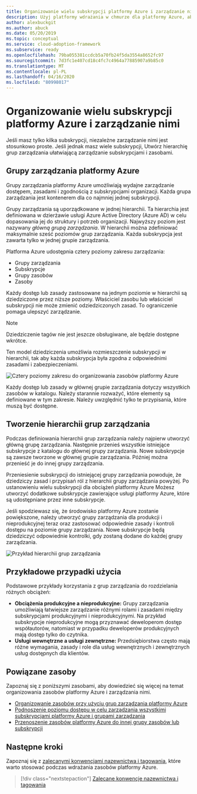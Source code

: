 ```yaml
---
title: Organizowanie wielu subskrypcji platformy Azure i zarządzanie nimi
description: Użyj platformy wdrażania w chmurze dla platformy Azure, aby dowiedzieć się więcej o tworzeniu hierarchii grup zarządzania w celu uproszczenia zarządzania subskrypcjami i zasobami.
author: alexbuckgit
ms.author: abuck
ms.date: 05/20/2019
ms.topic: conceptual
ms.service: cloud-adoption-framework
ms.subservice: ready
ms.openlocfilehash: 79ba055381ccdcb5a70fb24f5da3554a8652fc97
ms.sourcegitcommit: 7d3fc1e407cd18c4fc7c4964a77885907a9b85c0
ms.translationtype: MT
ms.contentlocale: pl-PL
ms.lasthandoff: 04/16/2020
ms.locfileid: "80998017"
---
```

# <a name="organize-and-manage-multiple-azure-subscriptions"></a>Organizowanie wielu subskrypcji platformy Azure i zarządzanie nimi

Jeśli masz tylko kilka subskrypcji, niezależne zarządzanie nimi jest stosunkowo proste. Jeśli jednak masz wiele subskrypcji, Utwórz hierarchię grup zarządzania ułatwiającą zarządzanie subskrypcjami i zasobami.

## <a name="azure-management-groups"></a>Grupy zarządzania platformy Azure

Grupy zarządzania platformy Azure umożliwiają wydajne zarządzanie dostępem, zasadami i zgodnością z subskrypcjami organizacji. Każda grupa zarządzania jest kontenerem dla co najmniej jednej subskrypcji.

Grupy zarządzania są uporządkowane w jednej hierarchii. Ta hierarchia jest definiowana w dzierżawie usługi Azure Active Directory (Azure AD) w celu dopasowania jej do struktury i potrzeb organizacji. Najwyższy poziom jest nazywany *główną grupą zarządzania*. W hierarchii można zdefiniować maksymalnie sześć poziomów grup zarządzania. Każda subskrypcja jest zawarta tylko w jednej grupie zarządzania.

Platforma Azure udostępnia cztery poziomy zakresu zarządzania:

- Grupy zarządzania
- Subskrypcje
- Grupy zasobów
- Zasoby

Każdy dostęp lub zasady zastosowane na jednym poziomie w hierarchii są dziedziczone przez niższe poziomy. Właściciel zasobu lub właściciel subskrypcji nie może zmienić odziedziczonych zasad. To ograniczenie pomaga ulepszyć zarządzanie.

> [!NOTE]
> Dziedziczenie tagów nie jest jeszcze obsługiwane, ale będzie dostępne wkrótce.

Ten model dziedziczenia umożliwia rozmieszczenie subskrypcji w hierarchii, tak aby każda subskrypcja była zgodna z odpowiednimi zasadami i zabezpieczeniami.

![Cztery poziomy zakresu do organizowania zasobów platformy Azure](../../ready/azure-setup-guide/media/organize-resources/scope-levels.png)

Każdy dostęp lub zasady w głównej grupie zarządzania dotyczy wszystkich zasobów w katalogu. Należy starannie rozważyć, które elementy są definiowane w tym zakresie. Należy uwzględnić tylko te przypisania, które muszą być dostępne.

## <a name="create-your-management-group-hierarchy"></a>Tworzenie hierarchii grup zarządzania

Podczas definiowania hierarchii grup zarządzania należy najpierw utworzyć główną grupę zarządzania. Następnie przenieś wszystkie istniejące subskrypcje z katalogu do głównej grupy zarządzania. Nowe subskrypcje są zawsze tworzone w głównej grupie zarządzania. Później można przenieść je do innej grupy zarządzania.

Przeniesienie subskrypcji do istniejącej grupy zarządzania powoduje, że dziedziczy zasad i przypisań ról z hierarchii grupy zarządzania powyżej. Po ustanowieniu wielu subskrypcji dla obciążeń platformy Azure Możesz utworzyć dodatkowe subskrypcje zawierające usługi platformy Azure, które są udostępniane przez inne subskrypcje.

Jeśli spodziewasz się, że środowisko platformy Azure zostanie powiększone, należy utworzyć grupy zarządzania dla produkcji i nieprodukcyjnej teraz oraz zastosować odpowiednie zasady i kontroli dostępu na poziomie grupy zarządzania. Nowe subskrypcje będą dziedziczyć odpowiednie kontrolki, gdy zostaną dodane do każdej grupy zarządzania.

![Przykład hierarchii grup zarządzania](../../_images/ready/management-group-hierarchy-v2.png)

## <a name="example-use-cases"></a>Przykładowe przypadki użycia

Podstawowe przykłady korzystania z grup zarządzania do rozdzielania różnych obciążeń:

- **Obciążenia produkcyjne a nieprodukcyjne:** Grupy zarządzania umożliwiają łatwiejsze zarządzanie różnymi rolami i zasadami między subskrypcjami produkcyjnymi i nieprodukcyjnymi. Na przykład subskrypcje nieprodukcyjne mogą przyznawać deweloperom dostęp współautorów, natomiast w przypadku deweloperów produkcyjnych mają dostęp tylko do czytnika.
- **Usługi wewnętrzne a usługi zewnętrzne:** Przedsiębiorstwa często mają różne wymagania, zasady i role dla usług wewnętrznych i zewnętrznych usług dostępnych dla klientów.

## <a name="related-resources"></a>Powiązane zasoby

Zapoznaj się z poniższymi zasobami, aby dowiedzieć się więcej na temat organizowania zasobów platformy Azure i zarządzania nimi.

- [Organizowanie zasobów przy użyciu grup zarządzania platformy Azure](https://docs.microsoft.com/azure/governance/management-groups)
- [Podnoszenie poziomu dostępu w celu zarządzania wszystkimi subskrypcjami platformy Azure i grupami zarządzania](https://docs.microsoft.com/azure/role-based-access-control/elevate-access-global-admin)
- [Przenoszenie zasobów platformy Azure do innej grupy zasobów lub subskrypcji](https://docs.microsoft.com/azure/azure-resource-manager/management/move-resource-group-and-subscription)

## <a name="next-steps"></a>Następne kroki

Zapoznaj się z [zalecanymi konwencjami nazewnictwa i tagowania](./naming-and-tagging.md), które warto stosować podczas wdrażania zasobów platformy Azure.

> [!div class="nextstepaction"]
> [Zalecane konwencje nazewnictwa i tagowania](./naming-and-tagging.md)
